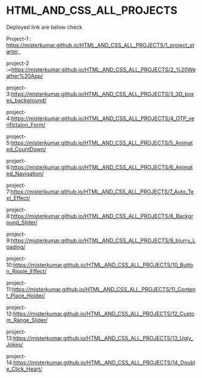 # HTML_AND_CSS_ALL_PROJECTS
Deployed link are below check

Project-1 : https://misterkumar.github.io/HTML_AND_CSS_ALL_PROJECTS/1_project_starter_

project-2 :=https://misterkumar.github.io/HTML_AND_CSS_ALL_PROJECTS/2_%20Weather%20App/

project-3:https://misterkumar.github.io/HTML_AND_CSS_ALL_PROJECTS/3_3D_boxes_background/

project-4:https://misterkumar.github.io/HTML_AND_CSS_ALL_PROJECTS/4_OTP_verifictaion_Form/

project-5:https://misterkumar.github.io/HTML_AND_CSS_ALL_PROJECTS/5_Animated_CountDown/

project-6:https://misterkumar.github.io/HTML_AND_CSS_ALL_PROJECTS/6_Animated_Navigation/

project-7:https://misterkumar.github.io/HTML_AND_CSS_ALL_PROJECTS/7_Auto_Text_Effect/

project-8:https://misterkumar.github.io/HTML_AND_CSS_ALL_PROJECTS/8_Background_Slider/

project-9:https://misterkumar.github.io/HTML_AND_CSS_ALL_PROJECTS/9_blurry_Loading/

project-10:https://misterkumar.github.io/HTML_AND_CSS_ALL_PROJECTS/10_Button_Ripple_Effect/

project-11:https://misterkumar.github.io/HTML_AND_CSS_ALL_PROJECTS/11_Content_Place_Holder/

project-12:https://misterkumar.github.io/HTML_AND_CSS_ALL_PROJECTS/12_Custom_Range_Slider/

project-13:https://misterkumar.github.io/HTML_AND_CSS_ALL_PROJECTS/13_Ugly_Jokes/

project-14:https://misterkumar.github.io/HTML_AND_CSS_ALL_PROJECTS/14_Double_Click_Heart/